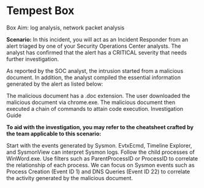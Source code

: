 # Tempest Box

Box Aim: log analysis, network packet analysis

**Scenario:** In this incident, you will act as an Incident Responder from an alert triaged by one of your Security Operations Center analysts. The analyst has confirmed that the alert has a CRITICAL severity that needs further investigation.

As reported by the SOC analyst, the intrusion started from a malicious document. In addition, the analyst compiled the essential information generated by the alert as listed below:

The malicious document has a .doc extension.
The user downloaded the malicious document via chrome.exe.
The malicious document then executed a chain of commands to attain code execution.
Investigation Guide

**﻿To aid with the investigation, you may refer to the cheatsheet crafted by the team applicable to this scenario:**

Start with the events generated by Sysmon.
EvtxEcmd, Timeline Explorer, and SysmonView can interpret Sysmon logs.
Follow the child processes of WinWord.exe.
Use filters such as ParentProcessID or ProcessID to correlate the relationship of each process.
We can focus on Sysmon events such as Process Creation (Event ID 1) and DNS Queries (Event ID 22) to correlate the activity generated by the malicious document.
